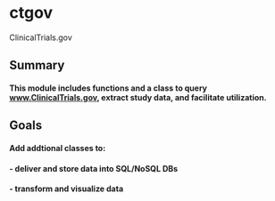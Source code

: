 # ctgov
ClinicalTrials.gov

## Summary
#### This module includes functions and a class to query www.ClinicalTrials.gov, extract study data, and facilitate utilization.  

## Goals
#### Add addtional classes to:
####     - deliver and store data into SQL/NoSQL DBs
####     - transform and visualize data
